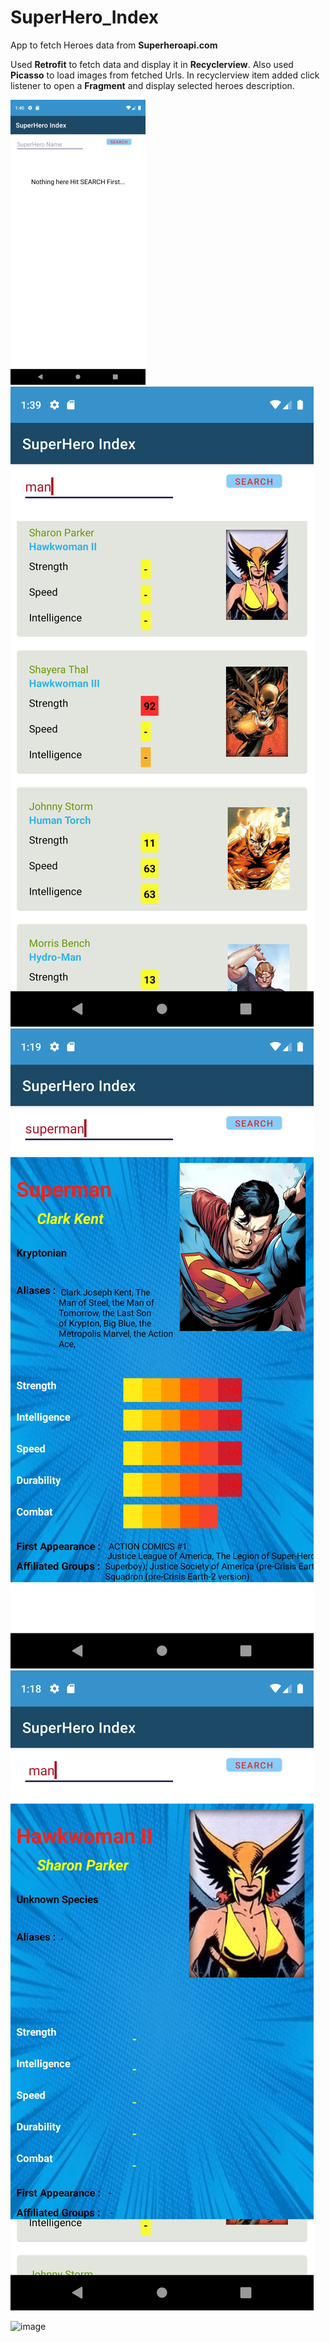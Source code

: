 # SuperHero_Index
App to fetch Heroes data from **Superheroapi.com**

Used **Retrofit** to fetch data and display it in **Recyclerview**. Also used **Picasso** to load images from fetched Urls.
In recyclerview item added click listener to open a **Fragment** and display selected heroes description. 

<img src="https://raw.githubusercontent.com/Doctor-1337/SuperHero_Index/master/App_Screenshots/Empty_List.png" height="50%">


<img src="https://raw.githubusercontent.com/Doctor-1337/SuperHero_Index/master/App_Screenshots/Populated_List.png" height="50%">


<img src="https://raw.githubusercontent.com/Doctor-1337/SuperHero_Index/master/App_Screenshots/Fragment.png" height="50%">


<img src="https://raw.githubusercontent.com/Doctor-1337/SuperHero_Index/master/App_Screenshots/Fragment_No_Values.png" height="50%">

![image](https://raw.githubusercontent.com/Doctor-1337/SuperHero_Index/master/App_Screenshots/App_Working.gif)



